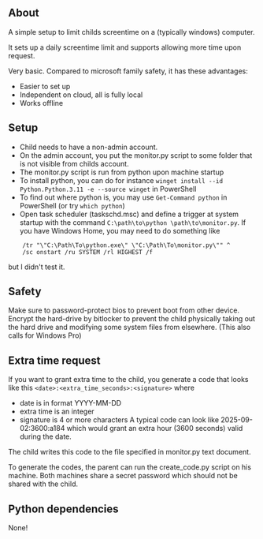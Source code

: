 ## About

A simple setup to limit childs screentime on a (typically windows) computer.

It sets up a daily screentime limit and supports allowing more time upon request.

Very basic. Compared to microsoft family safety, it has these advantages:

* Easier to set up
* Independent on cloud, all is fully local
* Works offline


## Setup

* Child needs to have a non-admin account.
* On the admin account, you put the monitor.py script to some folder that is not visible from childs account.
* The monitor.py script is run from python upon machine startup
* To install python, you can do for instance `winget install --id Python.Python.3.11 -e --source winget` in PowerShell
* To find out where python is, you may use `Get-Command python` in PowerShell (or try `which python`)
* Open task scheduler (taskschd.msc) and define a trigger at system startup with the command `C:\path\to\python \path\to\monitor.py`. If you have Windows Home, you may need to do something like 
```schtasks /create /tn "ScreenTimeMonitor" ^
    /tr "\"C:\Path\To\python.exe\" \"C:\Path\To\monitor.py\"" ^
    /sc onstart /ru SYSTEM /rl HIGHEST /f
``` 
but I didn't test it.


## Safety

Make sure to password-protect bios to prevent boot from other device.
Encrypt the hard-drive by bitlocker to prevent the child physically taking out the hard drive and modifying some system files from elsewhere. (This also calls for Windows Pro)

## Extra time request

If you want to grant extra time to the child, you generate a code that looks like this `<date>:<extra_time_seconds>:<signature>` where
* date is in format YYYY-MM-DD
* extra time is an integer
* signature is 4 or more characters
A typical code can look like 2025-09-02:3600:a184 which would grant an extra hour (3600 seconds) valid during the date.

The child writes this code to the file specified in monitor.py text document.

To generate the codes, the parent can run the create_code.py script on his machine.
Both machines share a secret password which should not be shared with the child.


## Python dependencies

None!
